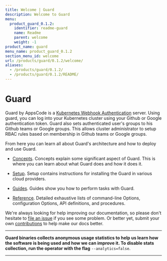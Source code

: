 ```yaml
---
title: Welcome | Guard
description: Welcome to Guard
menu:
  product_guard_0.1.2:
    identifier: readme-guard
    name: Readme
    parent: welcome
    weight: -1
product_name: guard
menu_name: product_guard_0.1.2
section_menu_id: welcome
url: /products/guard/0.1.2/welcome/
aliases:
  - /products/guard/0.1.2/
  - /products/guard/0.1.2/README/
---
```


# Guard

Guard by AppsCode is a [Kubernetes Webhook Authentication](https://kubernetes.io/docs/admin/authentication/#webhook-token-authentication) server. Using guard, you can log into your Kubernetes cluster using your Github or Google authentication token. Guard also sets authenticated user's groups to his Github teams or Google groups. This allows cluster administrator to setup RBAC rules based on membership in Github teams or Google groups.

From here you can learn all about Guard's architecture and how to deploy and use Guard.

- [Concepts](/products/guard/0.1.2/concepts/). Concepts explain some significant aspect of Guard. This is where you can learn about what Guard does and how it does it.

- [Setup](/products/guard/0.1.2/setup/). Setup contains instructions for installing
  the Guard in various cloud providers.

- [Guides](/products/guard/0.1.2/guides/). Guides show you how to perform tasks with Guard.

- [Reference](/products/guard/0.1.2/reference/). Detailed exhaustive lists of
command-line Options, configuration Options, API definitions, and procedures.

We're always looking for help improving our documentation, so please don't hesitate to [file an issue](https://github.com/appscode/guard/issues/new) if you see some problem. Or better yet, submit your own [contributions](/products/guard/0.1.2/CONTRIBUTING) to help
make our docs better.

---

**Guard binaries collects anonymous usage statistics to help us learn how the software is being used and how we can improve it. To disable stats collection, run the operator with the flag** `--analytics=false`.

---
